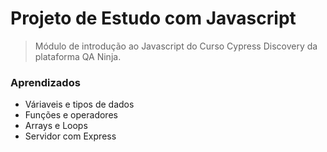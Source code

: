 # Projeto de Estudo com Javascript
> Módulo de introdução ao Javascript do Curso Cypress Discovery da plataforma QA Ninja.

### Aprendizados

- Váriaveis e tipos de dados 
- Funções e operadores 
- Arrays e Loops
- Servidor com Express
